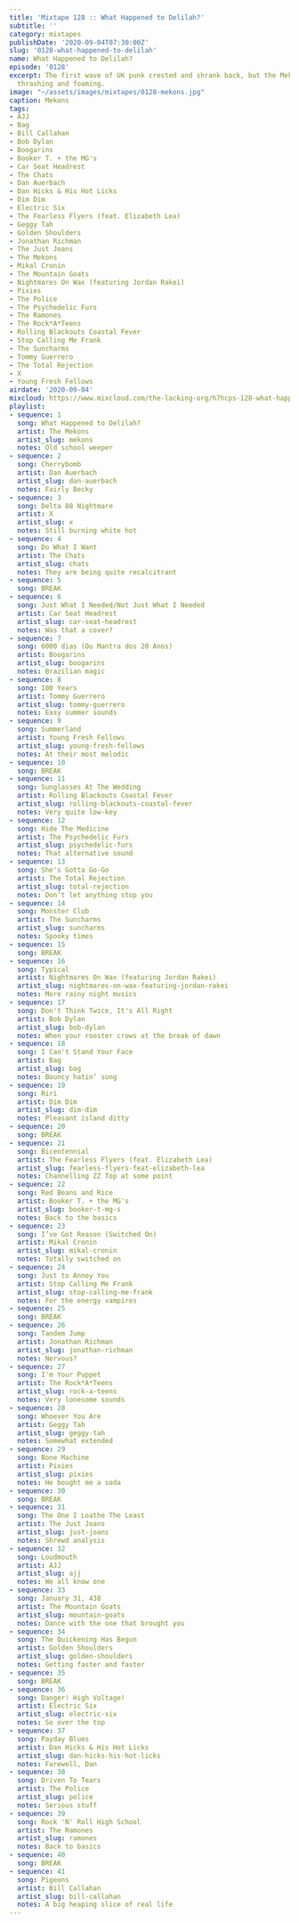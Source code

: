 ```yaml
---
title: 'Mixtape 128 :: What Happened to Delilah?'
subtitle: ''
category: mixtapes
publishDate: '2020-09-04T07:30:00Z'
slug: '0128-what-happened-to-delilah'
name: What Happened to Delilah?
episode: '0128'
excerpt: The first wave of UK punk crested and shrank back, but the Mekons are still
  thrashing and foaming.
image: "~/assets/images/mixtapes/0128-mekons.jpg"
caption: Mekons
tags:
- AJJ
- Bag
- Bill Callahan
- Bob Dylan
- Boogarins
- Booker T. + the MG's
- Car Seat Headrest
- The Chats
- Dan Auerbach
- Dan Hicks & His Hot Licks
- Dim Dim
- Electric Six
- The Fearless Flyers (feat. Elizabeth Lea)
- Geggy Tah
- Golden Shoulders
- Jonathan Richman
- The Just Joans
- The Mekons
- Mikal Cronin
- The Mountain Goats
- Nightmares On Wax (featuring Jordan Rakei)
- Pixies
- The Police
- The Psychedelic Furs
- The Ramones
- The Rock*A*Teens
- Rolling Blackouts Coastal Fever
- Stop Calling Me Frank
- The Suncharms
- Tommy Guerrero
- The Total Rejection
- X
- Young Fresh Fellows
airdate: '2020-09-04'
mixcloud: https://www.mixcloud.com/the-lacking-org/h7hcps-128-what-happened-to-delilah/
playlist:
- sequence: 1
  song: What Happened to Delilah?
  artist: The Mekons
  artist_slug: mekons
  notes: Old school weeper
- sequence: 2
  song: Cherrybomb
  artist: Dan Auerbach
  artist_slug: dan-auerbach
  notes: Fairly Becky
- sequence: 3
  song: Delta 88 Nightmare
  artist: X
  artist_slug: x
  notes: Still burning white hot
- sequence: 4
  song: Do What I Want
  artist: The Chats
  artist_slug: chats
  notes: They are being quite recalcitrant
- sequence: 5
  song: BREAK
- sequence: 6
  song: Just What I Needed/Not Just What I Needed
  artist: Car Seat Headrest
  artist_slug: car-seat-headrest
  notes: Was that a cover?
- sequence: 7
  song: 6000 dias (Ou Mantra dos 20 Anos)
  artist: Boogarins
  artist_slug: boogarins
  notes: Brazilian magic
- sequence: 8
  song: 100 Years
  artist: Tommy Guerrero
  artist_slug: tommy-guerrero
  notes: Easy summer sounds
- sequence: 9
  song: Summerland
  artist: Young Fresh Fellows
  artist_slug: young-fresh-fellows
  notes: At their most melodic
- sequence: 10
  song: BREAK
- sequence: 11
  song: Sunglasses At The Wedding
  artist: Rolling Blackouts Coastal Fever
  artist_slug: rolling-blackouts-coastal-fever
  notes: Very quite low-key
- sequence: 12
  song: Hide The Medicine
  artist: The Psychedelic Furs
  artist_slug: psychedelic-furs
  notes: That alternative sound
- sequence: 13
  song: She's Gotta Go-Go
  artist: The Total Rejection
  artist_slug: total-rejection
  notes: Don’t let anything stop you
- sequence: 14
  song: Monster Club
  artist: The Suncharms
  artist_slug: suncharms
  notes: Spooky times
- sequence: 15
  song: BREAK
- sequence: 16
  song: Typical
  artist: Nightmares On Wax (featuring Jordan Rakei)
  artist_slug: nightmares-on-wax-featuring-jordan-rakei
  notes: More rainy night musics
- sequence: 17
  song: Don't Think Twice, It's All Right
  artist: Bob Dylan
  artist_slug: bob-dylan
  notes: When your rooster crows at the break of dawn
- sequence: 18
  song: I Can't Stand Your Face
  artist: Bag
  artist_slug: bag
  notes: Bouncy hatin’ song
- sequence: 19
  song: Riri
  artist: Dim Dim
  artist_slug: dim-dim
  notes: Pleasant island ditty
- sequence: 20
  song: BREAK
- sequence: 21
  song: Bicentennial
  artist: The Fearless Flyers (feat. Elizabeth Lea)
  artist_slug: fearless-flyers-feat-elizabeth-lea
  notes: Channelling ZZ Top at some point
- sequence: 22
  song: Red Beans and Rice
  artist: Booker T. + the MG's
  artist_slug: booker-t-mg-s
  notes: Back to the basics
- sequence: 23
  song: I’ve Got Reason (Switched On)
  artist: Mikal Cronin
  artist_slug: mikal-cronin
  notes: Totally switched on
- sequence: 24
  song: Just to Annoy You
  artist: Stop Calling Me Frank
  artist_slug: stop-calling-me-frank
  notes: For the energy vampires
- sequence: 25
  song: BREAK
- sequence: 26
  song: Tandem Jump
  artist: Jonathan Richman
  artist_slug: jonathan-richman
  notes: Nervous?
- sequence: 27
  song: I'm Your Puppet
  artist: The Rock*A*Teens
  artist_slug: rock-a-teens
  notes: Very lonesome sounds
- sequence: 28
  song: Whoever You Are
  artist: Geggy Tah
  artist_slug: geggy-tah
  notes: Somewhat extended
- sequence: 29
  song: Bone Machine
  artist: Pixies
  artist_slug: pixies
  notes: He bought me a soda
- sequence: 30
  song: BREAK
- sequence: 31
  song: The One I Loathe The Least
  artist: The Just Joans
  artist_slug: just-joans
  notes: Shrewd analysis
- sequence: 32
  song: Loudmouth
  artist: AJJ
  artist_slug: ajj
  notes: We all know one
- sequence: 33
  song: January 31, 438
  artist: The Mountain Goats
  artist_slug: mountain-goats
  notes: Dance with the one that brought you
- sequence: 34
  song: The Quickening Has Begun
  artist: Golden Shoulders
  artist_slug: golden-shoulders
  notes: Getting faster and faster
- sequence: 35
  song: BREAK
- sequence: 36
  song: Danger! High Voltage!
  artist: Electric Six
  artist_slug: electric-six
  notes: So over the top
- sequence: 37
  song: Payday Blues
  artist: Dan Hicks & His Hot Licks
  artist_slug: dan-hicks-his-hot-licks
  notes: Farewell, Dan
- sequence: 38
  song: Driven To Tears
  artist: The Police
  artist_slug: police
  notes: Serious stuff
- sequence: 39
  song: Rock 'N' Roll High School
  artist: The Ramones
  artist_slug: ramones
  notes: Back to basics
- sequence: 40
  song: BREAK
- sequence: 41
  song: Pigeons
  artist: Bill Callahan
  artist_slug: bill-callahan
  notes: A big heaping slice of real life
---
```


